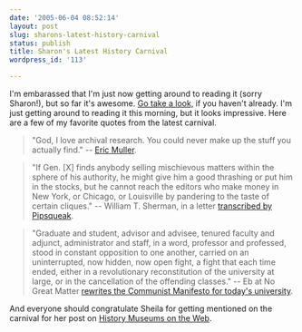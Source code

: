```yaml
---
date: '2005-06-04 08:52:14'
layout: post
slug: sharons-latest-history-carnival
status: publish
title: Sharon's Latest History Carnival
wordpress_id: '113'

---
```


I'm embarassed that I'm just now getting around to reading it (sorry Sharon!), but so far it's awesome. [Go take a look,](http://hnn.us/blogs/entries/12232.html) if you haven't already. I'm just getting around to reading it this morning, but it looks impressive. Here are a few of my favorite quotes from the latest carnival.




> 

> 
> "God, I love archival research. You could never make up the stuff you actually find." -- [Eric Muller](http://www.isthatlegal.org/archive/2005/05/citizenship_bea.html).
> 
> 

> 
> "If Gen. [X] finds anybody selling mischievous matters within the sphere of his authority, he might give him a good thrashing or put him in the stocks, but he cannot reach the editors who make money in New York, or Chicago, or Louisville by pandering to the taste of certain cliques." -- William T. Sherman, in a letter [transcribed by Pipsqueak](http://heartkeepercommonroom.blogspot.com/2005/04/holding-history-in-her-hands.html).
> 
> 

> 
> "Graduate and student, advisor and advisee, tenured faculty and adjunct, administrator and staff, in a word, professor and professed, stood in constant opposition to one another, carried on an uninterrupted, now hidden, now open fight, a fight that each time ended, either in a revolutionary reconstitution of the university at large, or in the cancellation of the offending classes." -- Eb at No Great Matter [rewrites the Communist Manifesto for today's university](http://nogreatmatter.blogspot.com/2005/05/karls-even-newer-manifesto.html).
> 
> 





And everyone should congratulate Sheila for getting mentioned on the carnival for her post on [History Museums on the Web](http://clioweb.org/sheila/?p=6).

